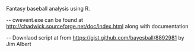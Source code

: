 Fantasy baseball analysis using R.

-- cwevent.exe can be found at http://chadwick.sourceforge.net/doc/index.html along with documentation

-- Downlaod script at from https://gist.github.com/bayesball/8892981 by Jim Albert
